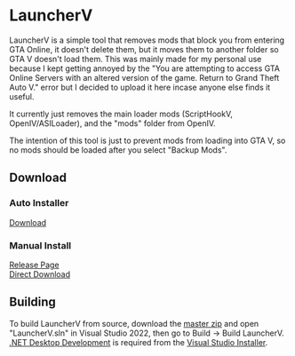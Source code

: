 # LauncherV
LauncherV is a simple tool that removes mods that block you from entering GTA Online, it doesn't delete them, but it moves them to another folder so GTA V doesn't load them. This was mainly made for my personal use because I kept getting annoyed by the "You are attempting to access GTA Online Servers with an altered version of the game. Return to Grand Theft Auto V." error but I decided to upload it here incase anyone else finds it useful.  
  
It currently just removes the main loader mods (ScriptHookV, OpenIV/ASILoader), and the "mods" folder from OpenIV.  
  
The intention of this tool is just to prevent mods from loading into GTA V, so no mods should be loaded after you select "Backup Mods".  
  
## Download
### Auto Installer
[Download](https://github.com/KilLo445/LauncherV/releases/tag/installer)
### Manual Install
[Release Page](https://github.com/KilLo445/LauncherV/releases/latest)  
[Direct Download](https://github.com/KilLo445/LauncherV/releases/latest/download/LauncherV.zip)  
## Building
To build LauncherV from source, download the [master zip](https://github.com/KilLo445/LauncherV/archive/refs/heads/master.zip) and open "LauncherV.sln" in Visual Studio 2022, then go to Build -> Build LauncherV.  
[.NET Desktop Development](https://visualstudio.microsoft.com/vs/features/net-development/) is required from the [Visual Studio Installer](https://learn.microsoft.com/en-us/visualstudio/install/modify-visual-studio?view=vs-2022).
